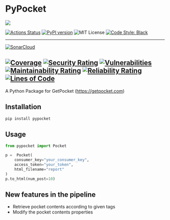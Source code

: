 # PyPocket

![](https://img.shields.io/badge/Project%20Status-Under%20Development-green)

[![Actions Status](https://github.com/e-alizadeh/pypocket/workflows/Build%20and%20Test/badge.svg?feature=master)](https://github.com/e-alizadeh/pypocket/actions)
[![PyPI version](https://badge.fury.io/py/pypocket.svg)](https://badge.fury.io/py/pypocket)
![MIT License](https://img.shields.io/badge/License-MIT-blueviolet)
[![Code Style: Black](https://img.shields.io/badge/Code%20style-black-black)](https://github.com/psf/black)
 

---
[![SonarCloud](https://sonarcloud.io/images/project_badges/sonarcloud-white.svg)](https://sonarcloud.io/dashboard?id=PyPocket)

[![Coverage](https://sonarcloud.io/api/project_badges/measure?project=PyPocket&metric=coverage)](https://sonarcloud.io/dashboard?id=PyPocket)
[![Security Rating](https://sonarcloud.io/api/project_badges/measure?project=PyPocket&metric=security_rating)](https://sonarcloud.io/dashboard?id=PyPocket)
[![Vulnerabilities](https://sonarcloud.io/api/project_badges/measure?project=PyPocket&metric=vulnerabilities)](https://sonarcloud.io/dashboard?id=PyPocket)
[![Maintainability Rating](https://sonarcloud.io/api/project_badges/measure?project=PyPocket&metric=sqale_rating)](https://sonarcloud.io/dashboard?id=PyPocket)
[![Reliability Rating](https://sonarcloud.io/api/project_badges/measure?project=PyPocket&metric=reliability_rating)](https://sonarcloud.io/dashboard?id=PyPocket)
[![Lines of Code](https://sonarcloud.io/api/project_badges/measure?project=PyPocket&metric=ncloc)](https://sonarcloud.io/dashboard?id=PyPocket)
---
[comment]: <> ([![SonarCloud]&#40;https://sonarcloud.io/images/project_badges/sonarcloud-white.svg&#41;]&#40;https://sonarcloud.io/dashboard?id=e-alizadeh_PyPocket&#41;)

A Python Package for GetPocket (https://getpocket.com)


## Installation
```bash
pip install pypocket
```

## Usage
```python
from pypocket import Pocket

p =  Pocket(
    consumer_key="your_consumer_key", 
    access_token="your_token", 
    html_filename="report"
)
p.to_html(num_post=10)
```


## New features in the pipeline
- Retrieve pocket contents according to given tags
- Modify the pocket contents properties
